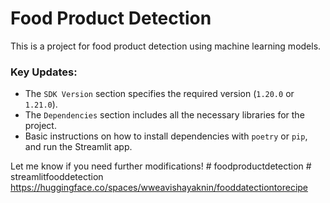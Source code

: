 # Food Product Detection
This is a project for food product detection using machine learning models.



### Key Updates:
- The `SDK Version` section specifies the required version (`1.20.0` or `1.21.0`).
- The `Dependencies` section includes all the necessary libraries for the project.
- Basic instructions on how to install dependencies with `poetry` or `pip`, and run the Streamlit app.

Let me know if you need further modifications!
#   f o o d p r o d u c t d e t e c t i o n 
 
 #   s t r e a m l i t f o o d d e t e c t i o n 
https://huggingface.co/spaces/wweavishayaknin/fooddatectiontorecipe

 
 
